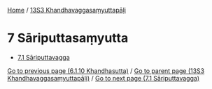 
[Home](/) / [13S3 Khandhavaggasaṃyuttapāḷi](../13S3.md)

# 7 Sāriputtasaṃyutta

* [7.1 Sāriputtavagga](7/7.1.md)

[Go to previous page (6.1.10 Khandhasutta)](6/6.1/6.1.10.md) / [Go to parent page (13S3 Khandhavaggasaṃyuttapāḷi)](0.md) / [Go to next page (7.1 Sāriputtavagga)](7/7.1.md)


